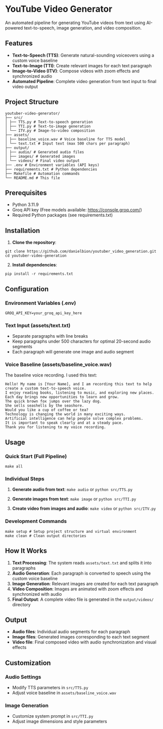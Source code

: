 # YouTube Video Generator

An automated pipeline for generating YouTube videos from text using AI-powered text-to-speech, image generation, and video composition.

## Features

- **Text-to-Speech (TTS)**: Generate natural-sounding voiceovers using a custom voice baseline
- **Text-to-Image (TTI)**: Create relevant images for each text paragraph
- **Image-to-Video (ITV)**: Compose videos with zoom effects and synchronized audio
- **Automated Pipeline**: Complete video generation from text input to final video output

## Project Structure
```
youtuber-video-generator/
├── src/
│ ├── TTS.py # Text-to-speech generation
│ ├── TTI.py # Text-to-image generation
│ └── ITV.py # Image-to-video composition
├── assets/
│ ├── baseline_voice.wav # Voice baseline for TTS model
│ └── text.txt # Input text (max 500 chars per paragraph)
├── output/
│ ├── audio/ # Generated audio files
│ ├── images/ # Generated images
│ └── videos/ # Final video output
├── .env # Environment variables (API keys)
├── requirements.txt # Python dependencies
├── Makefile # Automation commands
└── README.md # This file
```

## Prerequisites

- Python 3.11.9
- Groq API key (Free models available: https://console.groq.com/)
- Required Python packages (see requirements.txt)

## Installation

1. **Clone the repository**:
```
git clone https://github.com/danielbion/youtuber_video_generation.git
cd youtuber-video-generation
```
2. **Install dependencies**:
```
pip install -r requirements.txt
```
## Configuration

### Environment Variables (.env)
```
GROQ_API_KEY=your_groq_api_key_here
```

### Text Input (assets/text.txt)
- Separate paragraphs with line breaks
- Keep paragraphs under 500 characters for optimal 20-second audio segments
- Each paragraph will generate one image and audio segment

### Voice Baseline (assets/baseline_voice.wav)
The baseline voice recording. I used this text:
```
Hello! My name is [Your Name], and I am recording this text to help create a custom text-to-speech voice.
I enjoy reading books, listening to music, and exploring new places.
Each day brings new opportunities to learn and grow.
The quick brown fox jumps over the lazy dog.
She sells seashells by the seashore.
Would you like a cup of coffee or tea?
Technology is changing the world in many exciting ways.
Artificial intelligence can help people solve complex problems.
It is important to speak clearly and at a steady pace.
Thank you for listening to my voice recording.
```


## Usage

### Quick Start (Full Pipeline)
```
make all
```


### Individual Steps

1. **Generate audio from text**:
`make audio` or `python src/TTS.py`

2. **Generate images from text**:
`make image` or `python src/TTI.py`

3. **Create video from images and audio**:
`make video` or `python src/ITV.py`


### Development Commands
```
make setup # Setup project structure and virtual environment
make clean # Clean output directories
```


## How It Works

1. **Text Processing**: The system reads `assets/text.txt` and splits it into paragraphs
2. **Audio Generation**: Each paragraph is converted to speech using the custom voice baseline
3. **Image Generation**: Relevant images are created for each text paragraph
4. **Video Composition**: Images are animated with zoom effects and synchronized with audio
5. **Final Output**: A complete video file is generated in the `output/videos/` directory

## Output

- **Audio files**: Individual audio segments for each paragraph
- **Image files**: Generated images corresponding to each text segment
- **Video file**: Final composed video with audio synchronization and visual effects

## Customization

### Audio Settings
- Modify TTS parameters in `src/TTS.py`
- Adjust voice baseline in `assets/baseline_voice.wav`

### Image Generation
- Customize system prompt in `src/TTI.py`
- Adjust image dimensions and style parameters




